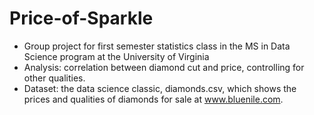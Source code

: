 # Price-of-Sparkle

- Group project for first semester statistics class in the MS in Data Science program at the University of Virginia
- Analysis:  correlation between diamond cut and price, controlling for other qualities.
- Dataset:  the data science classic, diamonds.csv, which shows the prices and qualities of diamonds for sale at www.bluenile.com.
  


